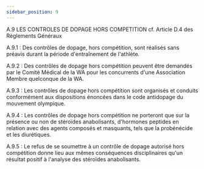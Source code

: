 ```yaml
---
sidebar_position: 9
---
```


A.9 LES CONTROLES DE DOPAGE HORS COMPETITION cf. Article D.4 des Règlements
Généraux

A.9.1 : Des contrôles de dopage, hors compétition, sont réalisés sans préavis durant la période
d'entraînement de l'athlète.

A.9.2 : Des contrôles de dopage hors compétition peuvent être demandés par le Comité Médical de la WA
pour les concurrents d'une Association Membre quelconque de la WA.

A.9.3 : Les contrôles de dopage hors compétition sont organisés et conduits conformément aux
dispositions énoncées dans le code antidopage du mouvement olympique.

A.9.4 : Les contrôles de dopage hors compétition ne porteront que sur la présence ou non de stéroïdes
anabolisants, d'hormones peptides en relation avec des agents composés et masquants, tels que la
probénécide et les diurétiques.

A.9.5 : Le refus de se soumettre à un contrôle de dopage autorisé hors compétition donne lieu aux mêmes
conséquences disciplinaires qu'un résultat positif à l'analyse des stéroïdes anabolisants.
